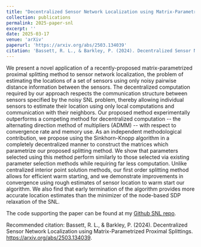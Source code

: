 ```yaml
---
title: "Decentralized Sensor Network Localization using Matrix-Parametrized Proximal Splittings."
collection: publications
permalink: 2025-paper-snl
excerpt: ''
date: 2025-03-17
venue: 'arXiv'
paperurl: 'https://arxiv.org/abs/2503.134039'
citation: 'Bassett, R. L., & Barkley, P. (2024). Decentralized Sensor Network Localization using Matrix-Parametrized Proximal Splittings.'
---
```

We present a novel application of a recently-proposed matrix-parametrized proximal splitting method to sensor network localization, the problem of estimating the locations of a set of sensors using only noisy pairwise distance information between the sensors. The decentralized computation required by our approach respects the communication structure between sensors specified by the noisy SNL problem, thereby allowing individual sensors to estimate their location using only local computations and communication with their neighbors. Our proposed method experimentally outperforms a competing method for decentralized computation -- the alternating direction method of multipliers (ADMM) -- with respect to convergence rate and memory use. As an independent methodological contribution, we propose using the Sinkhorn-Knopp algorithm in a completely decentralized manner to construct the matrices which parametrize our proposed splitting method. We show that parameters selected using this method perform similarly to those selected via existing parameter selection methods while requiring far less computation. Unlike centralized interior point solution methods, our first order splitting method allows for efficient warm starting, and we demonstrate improvements in convergence using rough estimates of sensor location to warm start our algorithm. We also find that early termination of the algorithm provides more accurate location estimates than the minimizer of the node-based SDP relaxation of the SNL.

The code supporting the paper can be found at my [Github SNL repo](https://github.com/peterbarkley/snl).

Recommended citation: Bassett, R. L., & Barkley, P. (2024). Decentralized Sensor Network Localization using Matrix-Parametrized Proximal Splittings. https://arxiv.org/abs/2503.134039.